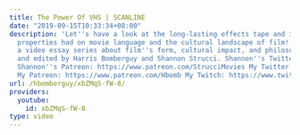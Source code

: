 ```yaml
---
title: The Power Of VHS | SCANLINE
date: "2019-09-15T10:33:34+08:00"
description: 'Let''s have a look at the long-lasting effects tape and its particular
  properties had on movie language and the cultural landscape of film! SCANLINE is
  a video essay series about film''s form, cultural impact, and philosophy, written
  and edited by Harris Bomberguy and Shannon Strucci. Shannon''s Twitter: https://twitter.com/plentyofalcoves
  Shannon''s Patreon: https://www.patreon.com/StrucciMovies My Twitter: https://twitter.com/hbomberguy
  My Patreon: https://www.patreon.com/Hbomb My Twitch: https://www.twitch.tv/hbomberguy/'
url: /hbomberguy/xbZMqS-fW-8/
providers:
  youtube:
    id: xbZMqS-fW-8
type: video
---
```

